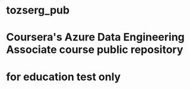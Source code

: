 # tozserg_pub
# Coursera's Azure Data Engineering Associate course public repository
# for education test only
